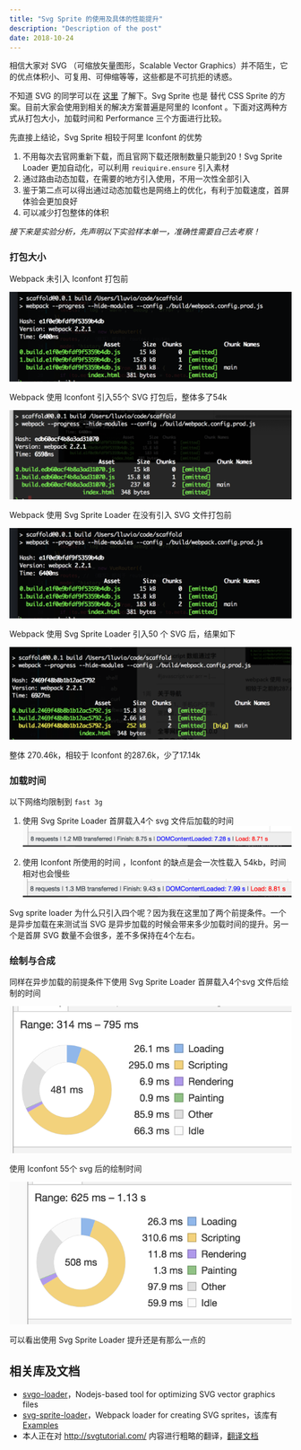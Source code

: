 ```yaml
---
title: "Svg Sprite 的使用及具体的性能提升"
description: "Description of the post"
date: 2018-10-24
---
```




相信大家对 SVG （可缩放矢量图形，Scalable Vector Graphics）并不陌生，它的优点体积小、可复用、可伸缩等等，这些都是不可抗拒的诱惑。

<!--more-->

不知道 SVG 的同学可以在 [这里](http://javascript.ruanyifeng.com/htmlapi/svg.html) 了解下。Svg Sprite 也是 替代 CSS Sprite 的方案。目前大家会使用到相关的解决方案普遍是阿里的 Iconfont 。下面对这两种方式从打包大小，加载时间和 Performance 三个方面进行比较。



先直接上结论，Svg Sprite 相较于阿里 Iconfont 的优势

1. 不用每次去官网重新下载，而且官网下载还限制数量只能到20！Svg Sprite Loader 更加自动化，可以利用 `reuiquire.ensure` 引入素材
2. 通过路由动态加载，在需要的地方引入使用，不用一次性全部引入
3. 鉴于第二点可以得出通过动态加载也是网络上的优化，有利于加载速度，首屏体验会更加良好
4. 可以减少打包整体的体积



*接下来是实验分析，先声明以下实验样本单一，准确性需要自己去考察！*

### 打包大小

Webpack 未引入 Iconfont 打包前

![](/images/svg-sprite/03997D44-025B-439A-8462-DA214A06F425.png)

Webpack 使用 Iconfont  引入55个 SVG 打包后，整体多了54k

![](/images/svg-sprite/754C2E8A-47CC-4352-9B08-53681913F924.png)

Webpack 使用 Svg Sprite Loader 在没有引入 SVG 文件打包前

![](/images/svg-sprite/03997D44-025B-439A-8462-DA214A06F425%201.png)

Webpack 使用 Svg Sprite Loader 引入50 个 SVG 后，结果如下

![](/images/svg-sprite/179B571C-F182-46CD-83EE-8430BFDF84DF.png)



整体 270.46k，相较于 Iconfont 的287.6k，少了17.14k



### 加载时间

以下网络均限制到 `fast 3g`

1. 使用 Svg Sprite Loader 首屏载入4个 svg  文件后加载的时间
  ![](/images/svg-sprite/710DAC2D-A989-426A-A238-B5A5355E2286.png)


2. 使用 Iconfont 所使用的时间 ，Iconfont 的缺点是会一次性载入 54kb，时间相对也会慢些
  ![](/images/svg-sprite/A9ED0FD8-8107-4345-A3C0-947228E393BA.png)



Svg sprite loader 为什么只引入四个呢？因为我在这里加了两个前提条件。一个是异步加载在来测试当 SVG 是异步加载的时候会带来多少加载时间的提升。另一个是首屏 SVG 数量不会很多，差不多保持在4个左右。



### 绘制与合成

同样在异步加载的前提条件下使用 Svg Sprite Loader 首屏载入4个svg 文件后绘制的时间

![](/images/svg-sprite/93EBB12C-5615-4A23-B259-64BCF8221555.png)

使用 Iconfont 55个 svg 后的绘制时间

![](/images/svg-sprite/67DB6363-AA30-49A7-AB8F-14779442CD32.png)



可以看出使用 Svg Sprite Loader 提升还是有那么一点的



## 相关库及文档

* [svgo-loader](https://github.com/rpominov/svgo-loader)，Nodejs-based tool for optimizing SVG vector graphics files
* [svg-sprite-loader](https://github.com/kisenka/svg-sprite-loader)，Webpack loader for creating SVG sprites，该库有 [Examples](https://github.com/kisenka/svg-sprite-loader/tree/master/examples)
* 本人正在对 http://svgtutorial.com/ 内容进行粗略的翻译，[翻译文档](https://lluvio.github.io/blog/svg/#/)